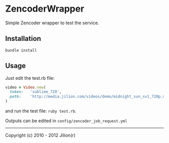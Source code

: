# ZencoderWrapper

Simple Zencoder wrapper to test the service.

## Installation

`bundle install`

## Usage

Just edit the test.rb file:

``` ruby
video = Video.new(
  token:   'sublime_720',
  path:    'http://media.jilion.com/videos/demo/midnight_sun_sv1_720p.mp4',
)
```

and run the test file: `ruby test.rb`.

Outputs can be edited in `config/zencoder_job_request.yml`

------------
Copyright (c) 2010 - 2012 Jilion(r)